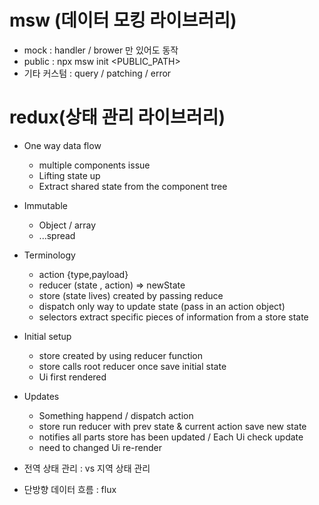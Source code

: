 # msw (데이터 모킹 라이브러리)

- mock : handler / brower 만 있어도 동작
- public : npx msw init <PUBLIC_PATH>
- 기타 커스텀 : query / patching / error

# redux(상태 관리 라이브러리)

- One way data flow

  - multiple components issue
  - Lifting state up
  - Extract shared state from the component tree

- Immutable

  - Object / array
  - ...spread

- Terminology

  - action {type,payload}
  - reducer (state , action) => newState
  - store (state lives) created by passing reduce
  - dispatch only way to update state (pass in an action object)
  - selectors extract specific pieces of information from a store state

- Initial setup

  - store created by using reducer function
  - store calls root reducer once save initial state
  - Ui first rendered

- Updates

  - Something happend / dispatch action
  - store run reducer with prev state & current action save new state
  - notifies all parts store has been updated / Each Ui check update
  - need to changed Ui re-render

- 전역 상태 관리 : vs 지역 상태 관리
- 단방향 데이터 흐름 : flux
